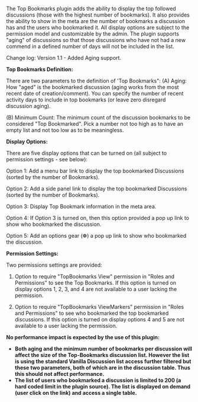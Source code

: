 ​The Top Bookmarks plugin adds the ability to display the top followed discussions (those with the highest number of bookmarks).  It also provides the ability to show in the meta are the number of bookmarks a discussion has and the users who bookmarked it.  All display options are subject to the permission model and customizable by the admin.  The plugin supports "aging" of discussions so that those discussions who have not had a new commend in a defined number of days will not be included in the list. 

Change log: 
Version 1.1 - 	Added Aging support.

<b>Top Bookmarks Definition:</b>

There are two parameters to the definition of 'Top Bookmarks":
(A) Aging: How "aged" is the bookmarked discussion (aging works from the most recent date of creation/comment).  You can specify the number of recent activity days to include in top bookmarks (or leave zero disregard discussion aging).

(B) Minimum Count: The minimum count of the discussion bookmarks to be considered "Top Bookmarked".  Pick a number not too high as to have an empty list and not too low as to be meaningless.


<b>Display Options:</b>

There are five display options that can be turned on (all subject to permission settings - see below):

Option 1: Add a menu bar link to display the top bookmarked Discussions (sorted by the number of Bookmarks).

Option 2: Add a side panel link to display the top bookmarked Discussions (sorted by the number of Bookmarks).

Option 3: Display Top Bookmark information in the meta area.

Option 4: If Option 3 is turned on, then this option provided a pop up link to show who bookmarked the discussion.

Option 5: Add an options gear (❁) a pop up link to show who bookmarked the discussion.
 
<b>Permission Settings:</b>

Two permissions settings are provided:
1. Option to require "TopBookmarks View" permission in "Roles and Permissions" to see the Top Bookmarks.  If this option is turned on display options 1, 2, 3, and 4 are not available to a user lacking the permission.

2. Option to require "TopBookmarks ViewMarkers" permission in "Roles and Permissions" to see who bookmarked the top bookmarked discussions.  If this option is turned on display options 4 and 5 are not available to a user lacking the permission.

<b>No performance impact is expected by the use of this plugin:  
- Both aging and the minimum number of bookmarks per discussion will affect the size of the Top-Bookmarks discussion list.  However the list is using the standard Vanilla Discussion list access further filtered but these two parameters, both of which are in the discussion table.  Thus this should not affect performance.
- The list of users who bookmarked a discussion is limited to 200 (a hard coded limit in the plugin source). The list is displayed on demand (user click on the link) and access a single table.   

​
